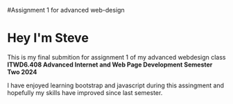 
#Assignment 1 for advanced web-design


# **Hey I'm Steve**

This is my final submition for assignment 1 of my advanced webdesign class 
**ITWD6.408 Advanced Internet and Web Page Development Semester Two 2024**



I have enjoyed learning bootstrap and javascript during this assingment and hopefully my skills have improved since last semester.
